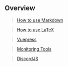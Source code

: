 ## Overview

>[How to use Markdown](./markdown.md)

>[How to use LaTeX](latex.md)

>[Vuepress](vuepress.md)

>[Monitoring Tools](./monitoring.md)

>[DiscordJS](discordjs/discordjs.md)
